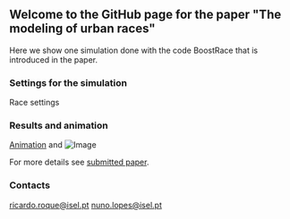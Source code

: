 ## Welcome to the GitHub page for the paper "The modeling of urban races"

Here we show one simulation done with the code BoostRace that is introduced in the paper.

### Settings for the simulation

Race settings 

### Results and animation
[Animation](url) and ![Image](src)


For more details see [submitted paper]().

### Contacts
ricardo.roque@isel.pt
nuno.lopes@isel.pt
